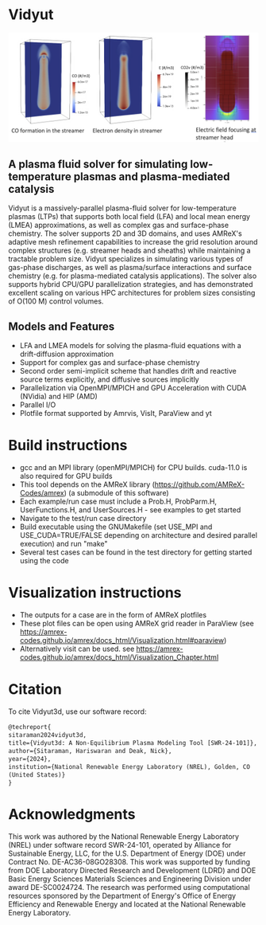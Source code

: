 # Vidyut
<div align="center">
<img src="https://github.com/hsitaram/vidyut3d/blob/main/images/vidyut_image.png" alt="Vidyut Logo">
</div>

## A plasma fluid solver for simulating low-temperature plasmas and plasma-mediated catalysis

Vidyut is a massively-parallel plasma-fluid solver for low-temperature plasmas (LTPs) that supports both local field (LFA) and local mean energy (LMEA) approximations, as well as complex gas and surface-phase chemistry. The solver supports 2D and 3D domains, and uses AMReX's adaptive mesh refinement capabilities to increase the grid resolution around complex structures (e.g. streamer heads and sheaths) while maintaining a tractable problem size. Vidyut specializes in simulating various types of gas-phase discharges, as well as plasma/surface interactions and surface chemistry (e.g. for plasma-mediated catalysis applications). The solver also supports hybrid CPU/GPU parallelization strategies, and has demonstrated excellent scaling on various HPC architectures for problem sizes consisting of O(100 M) control volumes.

## Models and Features

- LFA and LMEA models for solving the plasma-fluid equations with a drift-diffusion approximation
- Support for complex gas and surface-phase chemistry
- Second order semi-implicit scheme that handles drift and reactive source terms explicitly, and diffusive sources implicitly 
- Parallelization via OpenMPI/MPICH and GPU Acceleration with CUDA (NVidia) and HIP (AMD)
- Parallel I/O
- Plotfile format supported by Amrvis, VisIt, ParaView and yt

# Build instructions
* gcc and an MPI library (openMPI/MPICH) for CPU builds. cuda-11.0 is also required for GPU builds
* This tool depends on the AMReX library (https://github.com/AMReX-Codes/amrex) (a submodule of this software)
* Each example/run case must include a Prob.H, ProbParm.H, UserFunctions.H, and UserSources.H - see examples to get started 
* Navigate to the test/run case directory
* Build executable using the GNUMakefile (set USE_MPI and USE_CUDA=TRUE/FALSE depending on architecture and desired parallel execution) and run "make"
* Several test cases can be found in the test directory for getting started using the code

# Visualization instructions

* The outputs for a case are in the form of AMReX plotfiles
* These plot files can be open using AMReX grid reader in ParaView (see https://amrex-codes.github.io/amrex/docs_html/Visualization.html#paraview)
* Alternatively visit can be used. see https://amrex-codes.github.io/amrex/docs_html/Visualization_Chapter.html

# Citation

To cite Vidyut3d, use our software record:
```
@techreport{
sitaraman2024vidyut3d,
title={Vidyut3d: A Non-Equilibrium Plasma Modeling Tool [SWR-24-101]},
author={Sitaraman, Hariswaran and Deak, Nick},
year={2024},
institution={National Renewable Energy Laboratory (NREL), Golden, CO (United States)}
}
```

# Acknowledgments

This work was authored by the National Renewable Energy Laboratory (NREL) under software record SWR-24-101, operated by Alliance for Sustainable Energy, LLC, for the U.S. Department of Energy (DOE) under Contract No. DE-AC36-08GO28308. This work was supported by funding from DOE Laboratory Directed Research and Development (LDRD) and DOE Basic Energy Sciences Materials Sciences and Engineering Division under award DE-SC0024724. The research was performed using computational resources sponsored by the Department of Energy's Office of Energy Efficiency and Renewable Energy and located at the National Renewable Energy Laboratory.
